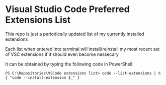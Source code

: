 # Visual Studio Code Preferred Extensions List

This repo is just a periodically updated list of my currently installed extensions

Each list when entered into terminal will install/reinstall my most recent set of VSC extensions if it should even become nessecary

It can be obtained by typing the following code in PowerShell:

`PS C:\Repositories\VSCode extensions list> code --list-extensions | % { "code --install-extension $_" }`
